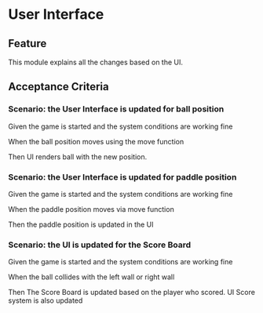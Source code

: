 # User Interface

## Feature

This module explains all the changes based on the UI.

## Acceptance Criteria

### Scenario: the User Interface is updated for ball position

Given the game is started and the system conditions are working fine

When the ball position moves using the move function

Then UI renders ball with the new position.

### Scenario: the User Interface is updated  for paddle position

Given the game is started and the system conditions are working fine

When the paddle position moves via  move function

Then the paddle position is updated in the UI

### Scenario: the UI is updated for the Score Board

Given the game is started and the system conditions are working fine

When the ball collides with the left wall or right wall

Then The Score Board is updated based on the player who scored.
UI Score system is also updated
